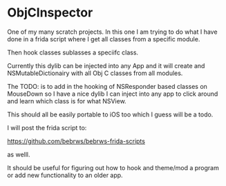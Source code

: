 # ObjCInspector


One of my many scratch projects. In this one I am trying to do what I have done in a frida script where I get all classes from a specific module.

Then hook classes sublasses a speciifc class.

Currently this dylib can be injected into any App and it will create and NSMutableDictionairy with all Obj C classes from all modules.

The TODO: is to add in the hooking of NSResponder based classes on MouseDown so I have a nice dylib I can inject into any app to click around and learn which class is for what NSView.

This should all be easily portable to iOS too which I guess will be a todo.

I will post the frida script to:

https://github.com/bebrws/bebrws-frida-scripts

as welll.

It should be useful for figuring out how to hook and theme/mod a program or add new functionality to an older app.
